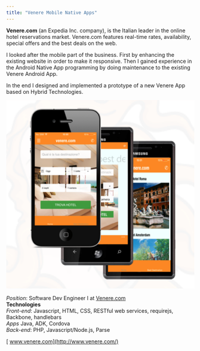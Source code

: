 ```yaml
---
title: "Venere Mobile Native Apps"
---
```

**Venere.com** (an Expedia Inc. company), is the Italian leader in the online hotel reservations market. Venere.com features real-time rates, availability, special offers and the best deals on the web.

I looked after the mobile part of the business. First by enhancing the existing website in order to make it responsive. Then I gained experience in the Android Native App programming by doing maintenance to the existing Venere Android App.

In the end I designed and implemented a prototype of a new Venere App based on Hybrid Technologies.

![Venere Mobile Apps](timeline/venere-mobile-apps.png)

_Position_: Software Dev Engineer I at [Venere.com](http://www.venere.com/ "Venere.com")  
**Technologies**  
_Front-end_: Javascript, HTML, CSS, RESTful web services, requirejs, Backbone, handlebars  
_Apps_ Java, ADK, Cordova  
_Back-end_: PHP, Javascript/Node.js, Parse

[<i class="fa fa-external-link" aria-hidden="true"></i>&nbsp;www.venere.com](http://www.venere.com/)
